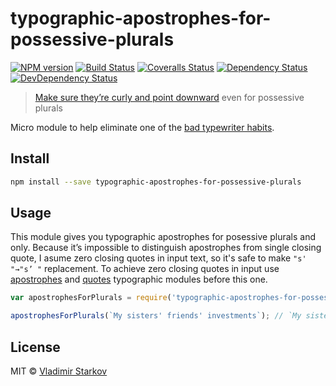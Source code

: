 # typographic-apostrophes-for-possessive-plurals

[![NPM version][npm-image]][npm-url]
[![Build Status][travis-image]][travis-url]
[![Coveralls Status][coveralls-image]][coveralls-url]
[![Dependency Status][depstat-image]][depstat-url]
[![DevDependency Status][depstat-dev-image]][depstat-dev-url]

> [Make sure they’re curly and point downward][rtfm] even for possessive plurals

Micro module to help eliminate one of the [bad typewriter habits][habits].


## Install

```sh
npm install --save typographic-apostrophes-for-possessive-plurals
```


## Usage

This module gives you typographic apostrophes for posessive plurals and only. Because it’s impossible to distinguish apostrophes from single closing quote, I asume zero closing quotes in input text, so it's safe to make `"s' "→"s’ "` replacement. To achieve zero closing quotes in input use [apostrophes][apostrophes] and [quotes][quotes] typographic modules before this one.

[apostrophes]: https://www.npmjs.com/package/typographic-apostrophes
[quotes]: https://www.npmjs.com/package/typographic-quotes

```js
var apostrophesForPlurals = require('typographic-apostrophes-for-possessive-plurals');

apostrophesForPlurals(`My sisters' friends' investments`); // `My sisters’ friends’ investments`
```


## License

MIT © [Vladimir Starkov](http://vstarkov.com/)

[rtfm]: practicaltypography.com/apostrophes.html
[habits]: http://practicaltypography.com/typewriter-habits.html

[npm-url]: https://npmjs.org/package/typographic-apostrophes-for-possessive-plurals
[npm-image]: http://img.shields.io/npm/v/typographic-apostrophes-for-possessive-plurals.svg

[travis-url]: https://travis-ci.org/matmuchrapna/typographic-apostrophes-for-possessive-plurals
[travis-image]: http://img.shields.io/travis/matmuchrapna/typographic-apostrophes-for-possessive-plurals.svg

[coveralls-url]: https://coveralls.io/r/matmuchrapna/typographic-apostrophes-for-possessive-plurals
[coveralls-image]: http://img.shields.io/coveralls/matmuchrapna/typographic-apostrophes-for-possessive-plurals.svg

[depstat-url]: https://david-dm.org/matmuchrapna/typographic-apostrophes-for-possessive-plurals
[depstat-image]: https://david-dm.org/matmuchrapna/typographic-apostrophes-for-possessive-plurals.svg

[depstat-dev-url]: https://david-dm.org/matmuchrapna/typographic-apostrophes-for-possessive-plurals
[depstat-dev-image]: https://david-dm.org/matmuchrapna/typographic-apostrophes-for-possessive-plurals/dev-status.svg
